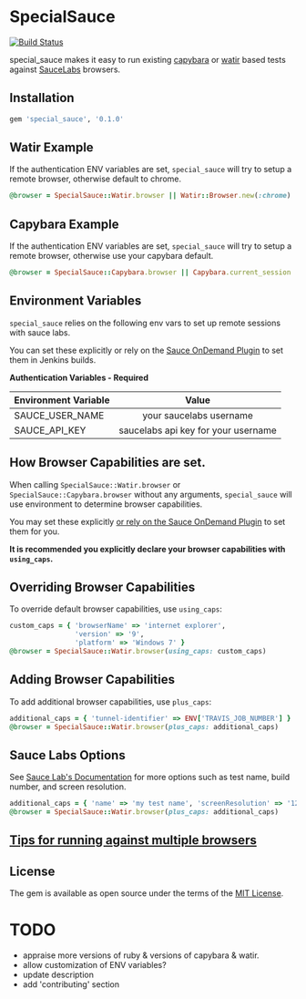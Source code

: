 # SpecialSauce

[![Build Status](https://travis-ci.org/nativestranger/special_sauce.svg?branch=master)](https://travis-ci.org/nativestranger/special_sauce)


special_sauce makes it easy to run existing [capybara](https://github.com/teamcapybara/capybara) or [watir](https://github.com/watir/watir) based tests against [SauceLabs](https://saucelabs.com/) browsers.

## Installation

```ruby
gem 'special_sauce', '0.1.0'
```

## Watir Example

If the authentication ENV variables are set, `special_sauce` will try to setup a remote browser, otherwise default to chrome.

``` ruby
@browser = SpecialSauce::Watir.browser || Watir::Browser.new(:chrome)
```

## Capybara Example

If the authentication ENV variables are set, `special_sauce` will try to setup a remote browser, otherwise use your capybara default.

``` ruby
@browser = SpecialSauce::Capybara.browser || Capybara.current_session
```

## Environment Variables

`special_sauce` relies on the following env vars to set up remote sessions with sauce labs.

You can set these explicitly or rely on the [Sauce OnDemand Plugin](https://wiki.jenkins-ci.org/display/JENKINS/Sauce+OnDemand+Plugin) to set them in Jenkins builds.

**Authentication Variables - Required**

| Environment Variable   |      Value                               |
|----------              |:----------------------------------------:|
| SAUCE_USER_NAME        | your saucelabs username                  |
| SAUCE_API_KEY          | saucelabs api key for your username      |

## How Browser Capabilities are set.

When calling `SpecialSauce::Watir.browser` or `SpecialSauce::Capybara.browser` without any arguments, `special_sauce` will use environment to determine browser capabilities.

You may set these explicitly [or rely on the Sauce OnDemand Plugin](docs/JENKINS_PLUGIN_ENV.md) to set them for you.

**It is recommended you explicitly declare your browser capabilities with `using_caps`.**

## Overriding Browser Capabilities
To override default browser capabilities, use `using_caps`:

``` ruby
custom_caps = { 'browserName' => 'internet explorer',
                'version' => '9',
                'platform' => 'Windows 7' }
@browser = SpecialSauce::Watir.browser(using_caps: custom_caps)
```

## Adding Browser Capabilities
To add additional browser capabilities, use `plus_caps`:

``` ruby
additional_caps = { 'tunnel-identifier' => ENV['TRAVIS_JOB_NUMBER'] }
@browser = SpecialSauce::Watir.browser(plus_caps: additional_caps)
```

## Sauce Labs Options

See [Sauce Lab's Documentation](https://wiki.saucelabs.com/display/DOCS/Test+Configuration+Options) for more options such as test name, build number, and screen resolution.

``` ruby
additional_caps = { 'name' => 'my test name', 'screenResolution' => '1280x1024' }
@browser = SpecialSauce::Watir.browser(plus_caps: additional_caps)
```

## [Tips for running against multiple browsers](docs/MULTIPLEBROWSERS.md)

## License
The gem is available as open source under the terms of the [MIT License](http://opensource.org/licenses/MIT).

# TODO

* appraise more versions of ruby & versions of capybara & watir.
* allow customization of ENV variables?
* update description
* add 'contributing' section
